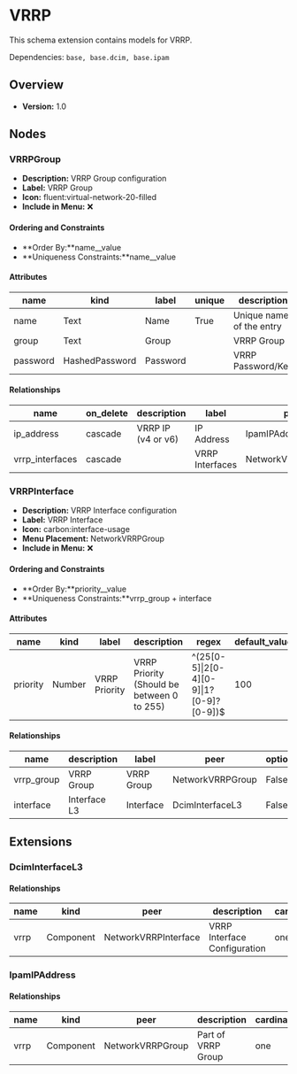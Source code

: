 # VRRP

This schema extension contains models for VRRP.

Dependencies: `base, base.dcim, base.ipam`

## Overview

- **Version:** 1.0

## Nodes

### VRRPGroup

- **Description:** VRRP Group configuration
- **Label:** VRRP Group
- **Icon:** fluent:virtual-network-20-filled
- **Include in Menu:** ❌

#### Ordering and Constraints

- **Order By:**name__value
- **Uniqueness Constraints:**name__value

#### Attributes

| name | kind | label | unique | description | order_weight | optional |
| ---- | ---- | ----- | ------ | ----------- | ------------ | -------- |
| name | Text | Name | True | Unique name of the entry | 1000 |  |
| group | Text | Group |  | VRRP Group | 1100 |  |
| password | HashedPassword | Password |  | VRRP Password/Key | 1400 | True |

#### Relationships

| name | on_delete | description | label | peer | optional | cardinality | kind | order_weight |
| ---- | --------- | ----------- | ----- | ---- | -------- | ----------- | ---- | ------------ |
| ip\_address | cascade | VRRP IP \(v4 or v6\) | IP Address | IpamIPAddress | True | many | Attribute | 1200 |
| vrrp\_interfaces | cascade |  | VRRP Interfaces | NetworkVRRPInterface |  | many | Component | 1300 |

### VRRPInterface

- **Description:** VRRP Interface configuration
- **Label:** VRRP Interface
- **Icon:** carbon:interface-usage
- **Menu Placement:** NetworkVRRPGroup
- **Include in Menu:** ❌

#### Ordering and Constraints

- **Order By:**priority__value
- **Uniqueness Constraints:**vrrp_group + interface

#### Attributes

| name | kind | label | description | regex | default_value | order_weight |
| ---- | ---- | ----- | ----------- | ----- | ------------- | ------------ |
| priority | Number | VRRP Priority | VRRP Priority \(Should be between 0 to 255\) | ^\(25\[0\-5\]\|2\[0\-4\]\[0\-9\]\|1?\[0\-9\]?\[0\-9\]\)\$ | 100 | 1100 |

#### Relationships

| name | description | label | peer | optional | cardinality | kind | order_weight |
| ---- | ----------- | ----- | ---- | -------- | ----------- | ---- | ------------ |
| vrrp\_group | VRRP Group | VRRP Group | NetworkVRRPGroup | False | one | Attribute | 1200 |
| interface | Interface L3 | Interface | DcimInterfaceL3 | False | one | Attribute | 1300 |

## Extensions

### DcimInterfaceL3

#### Relationships

| name | kind | peer | description | cardinality | label | order_weight |
| ---- | ---- | ---- | ----------- | ----------- | ----- | ------------ |
| vrrp | Component | NetworkVRRPInterface | VRRP Interface Configuration | one | VRRP | 1500 |

### IpamIPAddress

#### Relationships

| name | kind | peer | description | cardinality | label | order_weight |
| ---- | ---- | ---- | ----------- | ----------- | ----- | ------------ |
| vrrp | Component | NetworkVRRPGroup | Part of VRRP Group | one | VRRP Group | 1600 |

